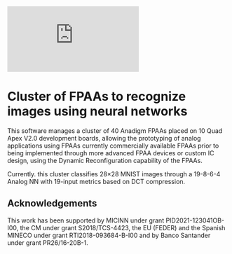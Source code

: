![Texto alternativo](https://github.com/artecs-group/FPAA-NNs/blob/master/blob/clusterX10.pdf)


# Cluster of FPAAs to recognize images using neural networks
This software manages a cluster of 40 Anadigm FPAAs placed on 10 Quad Apex V2.0 development boards, allowing the prototyping of analog applications using FPAAs currently commercially available FPAAs prior to being implemented through more advanced FPAA devices or custom IC design, using the Dynamic Reconfiguration capability of the FPAAs.

Currently. this cluster classifies 28×28 MNIST images through a 19-8-6-4 Analog NN with 19-input metrics based on DCT compression.

## Acknowledgements
This work has been supported by MICINN under grant PID2021-123041OB-I00, the CM under grant S2018/TCS-4423, the EU (FEDER) and the Spanish MINECO under grant RTI2018-093684-B-I00 and by Banco Santander under grant PR26/16-20B-1.
